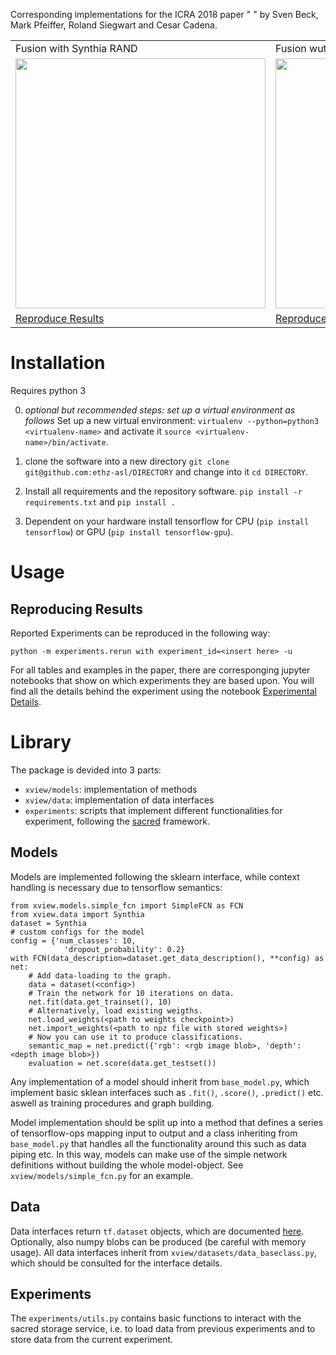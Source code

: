 Corresponding implementations for the ICRA 2018 paper " " by Sven Beck, Mark Pfeiffer, Roland Siegwart and Cesar Cadena.

<table>
  <tr>
     <td>Fusion with Synthia RAND</td>
     <td>Fusion wuth Cityscapes</td>
  </tr>
  <tr>
    <td>
       <img height="400px" src="https://github.com/ethz-asl/modular_semantic_segmentation/raw/publish/synthia.png">
    </td>
    <td>
       <img height="400px" src="https://github.com/ethz-asl/modular_semantic_segmentation/raw/publish/cityscapes.png">
    </td>
  </tr>
  <tr>
      <td>
          <a href="https://nbviewer.jupyter.org/github/ethz-asl/modular_semantic_segmentation/blob/publish/Synthia%20Rand%20Cityscapes%20Examples.ipynb">Reproduce Results</a>
      </td>
      <td>
          <a href="https://nbviewer.jupyter.org/github/ethz-asl/modular_semantic_segmentation/blob/publish/Cityscapes.ipynb">Reproduce Results</a>
      </td>
  </tr>
</table>

# Installation

Requires python 3

0. *optional but recommended steps: set up a virtual environment as follows*
Set up a new virtual environment: `virtualenv --python=python3 <virtualenv-name>` and activate it `source <virtualenv-name>/bin/activate`.

1. clone the software into a new directory `git clone  git@github.com:ethz-asl/DIRECTORY` and change into it `cd DIRECTORY`.

2. Install all requirements and the repository software. `pip install -r requirements.txt` and `pip install .`

3. Dependent on your hardware install tensorflow for CPU (`pip install tensorflow`) or GPU (`pip install tensorflow-gpu`).


# Usage

## Reproducing Results

Reported Experiments can be reproduced in the following way:
```
python -m experiments.rerun with experiment_id=<insert here> -u
```

For all tables and examples in the paper, there are corresponging jupyter notebooks that show on which experiments they are based upon. You will find all the details behind the experiment using the notebook [Experimental Details](https://nbviewer.jupyter.org/github/ethz-asl/modular_semantic_segmentation/blob/publish/Experimental%20Details.ipynb).

# Library

The package is devided into 3 parts:

- `xview/models`: implementation of methods
- `xview/data`: implementation of data interfaces
- `experiments`: scripts that implement different functionalities for experiment, following the [sacred](https://github.com/IDSIA/sacred) framework.

## Models
Models are implemented following the sklearn interface, while context handling is necessary due to tensorflow semantics:

```
from xview.models.simple_fcn import SimpleFCN as FCN
from xview.data import Synthia
dataset = Synthia
# custom configs for the model
config = {'num_classes': 10,
            'dropout_probability': 0.2}
with FCN(data_description=dataset.get_data_description(), **config) as net:
    # Add data-loading to the graph.
    data = dataset(<config>)
    # Train the network for 10 iterations on data.
    net.fit(data.get_trainset(), 10)
    # Alternatively, load existing weigths.
    net.load_weights(<path to weights checkpoint>)
    net.import_weights(<path to npz file with stored weights>)
    # Now you can use it to produce classifications.
    semantic_map = net.predict({'rgb': <rgb image blob>, 'depth': <depth image blob>})
    evaluation = net.score(data.get_testset())
```

Any implementation of a model should inherit from `base_model.py`, which implement basic sklean interfaces such as `.fit()`, `.score()`, `.predict()` etc. aswell as training procedures and graph building.

Model implementation should be split up into a method that defines a series of tensorflow-ops mapping input to output and a class inheriting from `base_model.py` that handles all the functionality around this such as data piping etc.
In this way, models can make use of the simple network definitions without building the whole model-object.
See `xview/models/simple_fcn.py` for an example.

## Data
Data interfaces return `tf.dataset` objects, which are documented [here](https://www.tensorflow.org/api_docs/python/tf/data/Dataset). Optionally, also numpy blobs can be produced (be careful with memory usage). All data interfaces inherit from `xview/datasets/data_baseclass.py`, which should be consulted for the interface details.

## Experiments
The `experiments/utils.py` contains basic functions to interact with the sacred storage service, i.e. to load data from previous experiments and to store data from the current experiment.
